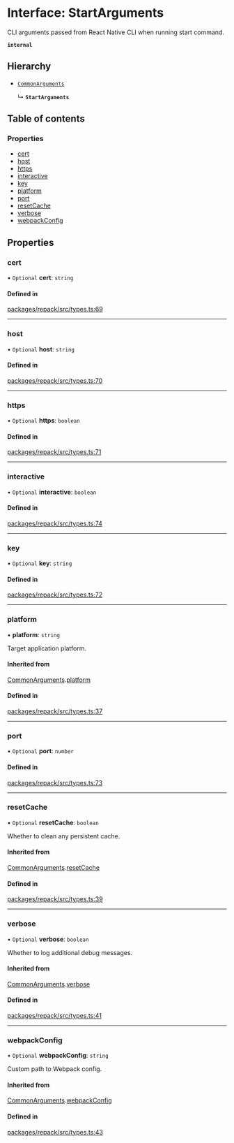 # Interface: StartArguments

CLI arguments passed from React Native CLI when running start command.

**`internal`**

## Hierarchy

- [`CommonArguments`](./CommonArguments.md)

  ↳ **`StartArguments`**

## Table of contents

### Properties

- [cert](./StartArguments.md#cert)
- [host](./StartArguments.md#host)
- [https](./StartArguments.md#https)
- [interactive](./StartArguments.md#interactive)
- [key](./StartArguments.md#key)
- [platform](./StartArguments.md#platform)
- [port](./StartArguments.md#port)
- [resetCache](./StartArguments.md#resetcache)
- [verbose](./StartArguments.md#verbose)
- [webpackConfig](./StartArguments.md#webpackconfig)

## Properties

### cert

• `Optional` **cert**: `string`

#### Defined in

[packages/repack/src/types.ts:69](https://github.com/callstack/repack/blob/a78f6b9/packages/repack/src/types.ts#L69)

___

### host

• `Optional` **host**: `string`

#### Defined in

[packages/repack/src/types.ts:70](https://github.com/callstack/repack/blob/a78f6b9/packages/repack/src/types.ts#L70)

___

### https

• `Optional` **https**: `boolean`

#### Defined in

[packages/repack/src/types.ts:71](https://github.com/callstack/repack/blob/a78f6b9/packages/repack/src/types.ts#L71)

___

### interactive

• `Optional` **interactive**: `boolean`

#### Defined in

[packages/repack/src/types.ts:74](https://github.com/callstack/repack/blob/a78f6b9/packages/repack/src/types.ts#L74)

___

### key

• `Optional` **key**: `string`

#### Defined in

[packages/repack/src/types.ts:72](https://github.com/callstack/repack/blob/a78f6b9/packages/repack/src/types.ts#L72)

___

### platform

• **platform**: `string`

Target application platform.

#### Inherited from

[CommonArguments](./CommonArguments.md).[platform](./CommonArguments.md#platform)

#### Defined in

[packages/repack/src/types.ts:37](https://github.com/callstack/repack/blob/a78f6b9/packages/repack/src/types.ts#L37)

___

### port

• `Optional` **port**: `number`

#### Defined in

[packages/repack/src/types.ts:73](https://github.com/callstack/repack/blob/a78f6b9/packages/repack/src/types.ts#L73)

___

### resetCache

• `Optional` **resetCache**: `boolean`

Whether to clean any persistent cache.

#### Inherited from

[CommonArguments](./CommonArguments.md).[resetCache](./CommonArguments.md#resetcache)

#### Defined in

[packages/repack/src/types.ts:39](https://github.com/callstack/repack/blob/a78f6b9/packages/repack/src/types.ts#L39)

___

### verbose

• `Optional` **verbose**: `boolean`

Whether to log additional debug messages.

#### Inherited from

[CommonArguments](./CommonArguments.md).[verbose](./CommonArguments.md#verbose)

#### Defined in

[packages/repack/src/types.ts:41](https://github.com/callstack/repack/blob/a78f6b9/packages/repack/src/types.ts#L41)

___

### webpackConfig

• `Optional` **webpackConfig**: `string`

Custom path to Webpack config.

#### Inherited from

[CommonArguments](./CommonArguments.md).[webpackConfig](./CommonArguments.md#webpackconfig)

#### Defined in

[packages/repack/src/types.ts:43](https://github.com/callstack/repack/blob/a78f6b9/packages/repack/src/types.ts#L43)
